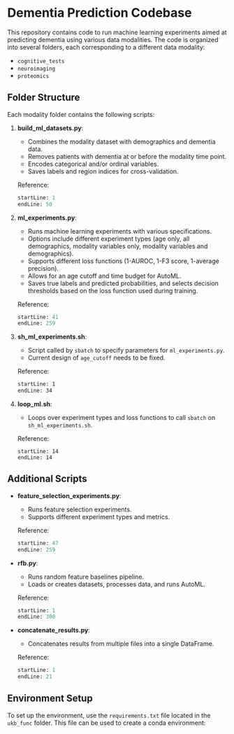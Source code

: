 # Dementia Prediction Codebase

This repository contains code to run machine learning experiments aimed at predicting dementia using various data modalities. The code is organized into several folders, each corresponding to a different data modality:

- `cognitive_tests`
- `neuroimaging`
- `proteomics`

## Folder Structure

Each modality folder contains the following scripts:

1. **build_ml_datasets.py**:
   - Combines the modality dataset with demographics and dementia data.
   - Removes patients with dementia at or before the modality time point.
   - Encodes categorical and/or ordinal variables.
   - Saves labels and region indices for cross-validation.
   
   Reference: 
   ```python:proteomics/build_ml_datasets.py
   startLine: 1
   endLine: 50
   ```

2. **ml_experiments.py**: 
   - Runs machine learning experiments with various specifications.
   - Options include different experiment types (age only, all demographics, modality variables only, modality variables and demographics).
   - Supports different loss functions (1-AUROC, 1-F3 score, 1-average precision).
   - Allows for an age cutoff and time budget for AutoML.
   - Saves true labels and predicted probabilities, and selects decision thresholds based on the loss function used during training.
   
   Reference: 
   ```python:proteomics/ml_experiments.py
   startLine: 41
   endLine: 259
   ```

3. **sh_ml_experiments.sh**: 
   - Script called by `sbatch` to specify parameters for `ml_experiments.py`.
   - Current design of `age_cutoff` needs to be fixed.
   
   Reference: 
   ```shell:proteomics/sh_ml_experiments.sh
   startLine: 1
   endLine: 34
   ```

4. **loop_ml.sh**: 
   - Loops over experiment types and loss functions to call `sbatch` on `sh_ml_experiments.sh`.
   
   Reference: 
   ```README
   startLine: 14
   endLine: 14
   ```

## Additional Scripts

- **feature_selection_experiments.py**: 
  - Runs feature selection experiments.
  - Supports different experiment types and metrics.
  
  Reference: 
  ```python:proteomics/feature_selection_experiments.py
  startLine: 47
  endLine: 259
  ```

- **rfb.py**: 
  - Runs random feature baselines pipeline.
  - Loads or creates datasets, processes data, and runs AutoML.
  
  Reference: 
  ```python:neurips_2024/rfb.py
  startLine: 1
  endLine: 300
  ```

- **concatenate_results.py**: 
  - Concatenates results from multiple files into a single DataFrame.
  
  Reference: 
  ```python:all_outcomes/concatenate_results.py
  startLine: 1
  endLine: 21
  ```

## Environment Setup

To set up the environment, use the `requirements.txt` file located in the `ukb_func` folder. This file can be used to create a conda environment:
